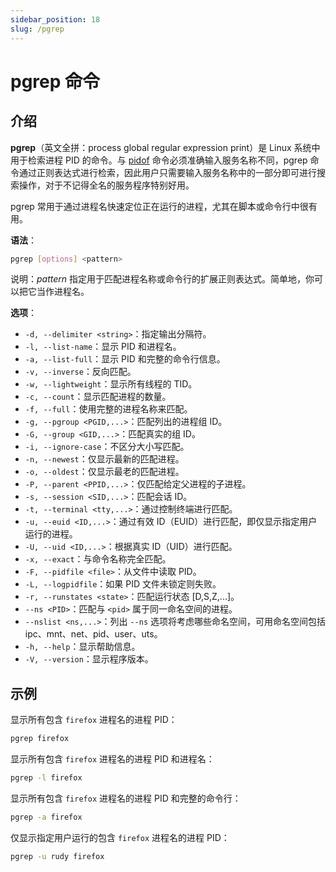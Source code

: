 ```yaml
---
sidebar_position: 18
slug: /pgrep
---
```


# pgrep 命令



## 介绍

**pgrep**（英文全拼：process global regular expression print）是 Linux 系统中用于检索进程 PID 的命令。与 [pidof](/linux-command/pidof) 命令必须准确输入服务名称不同，pgrep 命令通过正则表达式进行检索，因此用户只需要输入服务名称中的一部分即可进行搜索操作，对于不记得全名的服务程序特别好用。

pgrep 常用于通过进程名快速定位正在运行的进程，尤其在脚本或命令行中很有用。

**语法**：

```bash
pgrep [options] <pattern>
```

说明：*pattern* 指定用于匹配进程名称或命令行的扩展正则表达式。简单地，你可以把它当作进程名。

**选项**：

- `-d, --delimiter <string>`：指定输出分隔符。
- `-l, --list-name`：显示 PID 和进程名。
- `-a, --list-full`：显示 PID 和完整的命令行信息。
- `-v, --inverse`：反向匹配。
- `-w, --lightweight`：显示所有线程的 TID。
- `-c, --count`：显示匹配进程的数量。
- `-f, --full`：使用完整的进程名称来匹配。
- `-g, --pgroup <PGID,...>`：匹配列出的进程组 ID。
- `-G, --group <GID,...>`：匹配真实的组 ID。
- `-i, --ignore-case`：不区分大小写匹配。
- `-n, --newest`：仅显示最新的匹配进程。
- `-o, --oldest`：仅显示最老的匹配进程。
- `-P, --parent <PPID,...>`：仅匹配给定父进程的子进程。
- `-s, --session <SID,...>`：匹配会话 ID。
- `-t, --terminal <tty,...>`：通过控制终端进行匹配。
- `-u, --euid <ID,...>`：通过有效 ID（EUID）进行匹配，即仅显示指定用户运行的进程。
- `-U, --uid <ID,...>`：根据真实 ID（UID）进行匹配。
- `-x, --exact`：与命令名称完全匹配。
- `-F, --pidfile <file>`：从文件中读取 PID。
- `-L, --logpidfile`：如果 PID 文件未锁定则失败。
- `-r, --runstates <state>`：匹配运行状态 [D,S,Z,...]。
- `--ns <PID>`：匹配与 `<pid>` 属于同一命名空间的进程。
- `--nslist <ns,...>`：列出 `--ns` 选项将考虑哪些命名空间，可用命名空间包括 ipc、mnt、net、pid、user、uts。
- `-h, --help`：显示帮助信息。
- `-V, --version`：显示程序版本。



## 示例

显示所有包含 `firefox` 进程名的进程 PID：

```bash
pgrep firefox
```

显示所有包含 `firefox` 进程名的进程 PID 和进程名：

```bash
pgrep -l firefox
```

显示所有包含 `firefox` 进程名的进程 PID 和完整的命令行：

```bash
pgrep -a firefox
```

仅显示指定用户运行的包含 `firefox` 进程名的进程 PID：

```bash
pgrep -u rudy firefox
```

